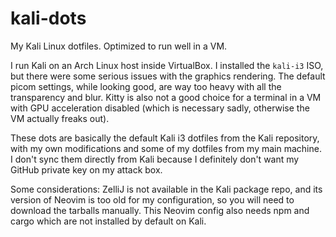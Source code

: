 # kali-dots

My Kali Linux dotfiles. Optimized to run well in a VM.

I run Kali on an Arch Linux host inside VirtualBox. I installed the `kali-i3` ISO, but there were some serious issues with the graphics rendering. The default picom settings, while looking good, are way too heavy with all the transparency and blur. Kitty is also not a good choice for a terminal in a VM with GPU acceleration disabled (which is necessary sadly, otherwise the VM actually freaks out).

These dots are basically the default Kali i3 dotfiles from the Kali repository, with my own modifications and some of my dotfiles from my main machine. I don't sync them directly from Kali because I definitely don't want my GitHub private key on my attack box.

Some considerations: ZelliJ is not available in the Kali package repo, and its version of Neovim is too old for my configuration, so you will need to download the tarballs manually. This Neovim config also needs npm and cargo which are not installed by default on Kali.
